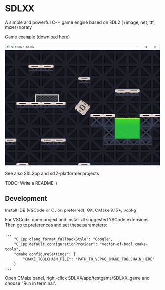 # SDLXX
A simple and powerful C++ game engine based on SDL2 (+image, net, ttf, mixer) library

Game example ([download here](https://github.com/egormkn/SDLXX/releases))

![Screenshot](resources/game.png)

See also SDL2pp and sdl2-platformer projects

TODO: Write a README :)

## Development

Install IDE (VSCode or CLion preferred), Git, CMake 3.15+, vcpkg

For VSCode: open project and install all suggested VSCode extensions.
Then go to preferences and set these parameters:

```
...
    "C_Cpp.clang_format_fallbackStyle": "Google",
    "C_Cpp.default.configurationProvider": "vector-of-bool.cmake-tools",
    "cmake.configureSettings": {
        "CMAKE_TOOLCHAIN_FILE": "PATH_TO_VCPKG_CMAKE_TOOLCHAIN_HERE"
    }
...
```

Open CMake panel, right-click SDLXX/app/testgame/SDLXX_game and choose
"Run in terminal".
